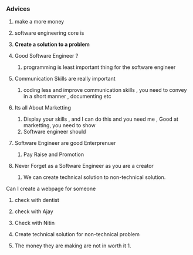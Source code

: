 
### Advices 
1.  make a more money 
2. software engineering core is 
3. **Create a solution to a problem** 

1. Good Software Engineer ?
	1. programming is least important thing for the software engineer

2. Communication Skills are really important 
	1. coding less and improve communication skills , you need to convey in a short manner , documenting etc 

3. Its all About Marketting
	1. Display your skills , and I can do this and you need me , Good at marketting, you need to show 
	2. Software engineer should 
4. Software Engineer are good Enterprenuer
	1. Pay Raise and Promotion 
5. Never Forget as a Software Engineer as you are a creator 
	1. We can create technical solution to non-technical solution.


Can I create a webpage for someone 
1. check with dentist 
2. check with Ajay 
3. Check with Nitin 

1. Create technical solution for non-technical problem

1. The money they are making are not in worth it 
	1. 